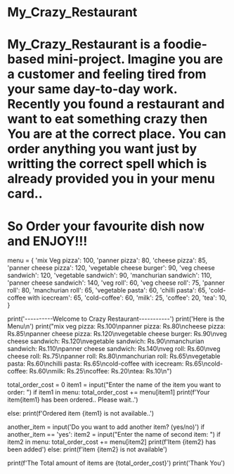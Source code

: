 # My_Crazy_Restaurant
# My_Crazy_Restaurant is a foodie-based mini-project. Imagine you are a customer and feeling tired from your same day-to-day work. Recently you found a restaurant and want to eat something crazy then You are at the correct place. You can order anything you want just by writting the correct spell which is already provided you in your menu card..
# So Order your favourite dish now and ENJOY!!!


menu = {
  'mix Veg pizza': 100,
  'panner pizza': 80,
  'cheese pizza': 85,
  'panner cheese pizza': 120,
  'vegetable cheese burger': 90,
  'veg cheese sandwich': 120,
  'vegetable sandwich': 90,
  'manchurian sandwich': 110,
  'panner cheese sandwich': 140,
  'veg roll': 60,
  'veg cheese roll': 75,
  'panner roll': 80,
  'manchurian roll': 65,
  'vegetable pasta': 60,
  'chilli pasta': 65,
  'cold-coffee with icecream': 65,
  'cold-coffee': 60,
  'milk': 25,
  'coffee': 20,
  'tea': 10,
}

print('----------Welcome to Crazy Restaurant-----------')
print('Here is the Menu\n')
print("mix veg pizza: Rs.100\npanner pizza: Rs.80\ncheese pizza: Rs.85\npanner cheese pizza: Rs.120\nvegetable cheese burger: Rs.90\nveg cheese sandwich: Rs.120\nvegetable sandwich: Rs.90\nmanchurian sandwich: Rs.110\npanner cheese sandwich: Rs.140\nveg roll: Rs.60\nveg cheese roll: Rs.75\npanner roll: Rs.80\nmanchurian roll: Rs.65\nvegetable pasta: Rs.60\nchilli pasta: Rs.65\ncold-coffee with icecream: Rs.65\ncold-coffee: Rs.60\nmilk: Rs.25\ncoffee: Rs.20\ntea: Rs.10\n")

total_order_cost = 0
item1 = input("Enter the name of the item you want to order: ")
if item1 in menu:
  total_order_cost += menu[item1]
  print(f'Your item{item1} has been ordered..  Please wait..')
  
else:
  print(f'Ordered item {item1} is not available..')
  
another_item = input('Do you want to add another item? (yes/no)')
if another_item == 'yes':
  item2 = input("Enter the name of second item: ")
  if item2 in menu:
    total_order_cost += menu[item2]
    print(f'Item {item2} has been added')
  else:
    print(f'item {item2} is not available')
    
print(f'The Total amount of items are {total_order_cost}')
print('Thank You')
